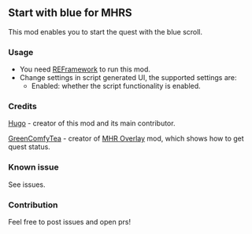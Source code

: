 ## Start with blue for MHRS

This mod enables you to start the quest with the blue scroll.

### Usage
- You need [REFramework](https://www.nexusmods.com/monsterhunterrise/mods/26) to run this mod.
- Change settings in script generated UI, the supported settings are:
  - Enabled: whether the script functionality is enabled.

### Credits

[Hugo](https://github.com/DerKleineLi) - creator of this mod and its main contributor.

[GreenComfyTea](https://www.nexusmods.com/monsterhunterrise/users/136480908) - creator of [MHR Overlay](https://www.nexusmods.com/monsterhunterrise/mods/50) mod, which shows how to get quest status.

### Known issue

See issues.

### Contribution

Feel free to post issues and open prs!